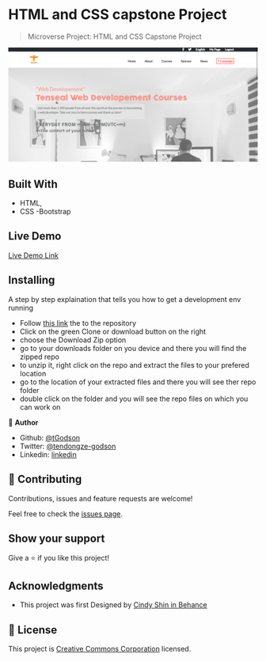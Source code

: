 # HTML and CSS capstone Project

> Microverse Project: HTML and CSS Capstone Project

![screenshot](./app_screenshot.PNG)

## Built With

- HTML,
- CSS
-Bootstrap


## Live Demo

[Live Demo Link](https://rawcdn.githack.com/tGodson/HTML-and-CSS-Capstone-Project/a89b482ffd3cbf5c0d81ffcf470300fbe698e66c/index.html)

## Installing

A step by step explaination that tells you how to get a development env running

- Follow [this link](https://github.com/tGodson/HTML-and-CSS-Capstone-Project) the to the repository
- Click on the green Clone or download button on the right
- choose the Download Zip option
- go to your downloads folder on you device and there you will find the zipped repo
- to unzip it, right click on the repo and extract the files to your prefered location
- go to the location of your extracted files and there you will see ther repo folder
- double click on the folder and you will see the repo files on which you can work on

👤 **Author**

- Github: [@tGodson](https://github.com/tGodson)
- Twitter: [@tendongze-godson](https://twitter.com/tendongze-godson)
- Linkedin: [linkedin](https://linkedin.com/in/tendongze95)

## 🤝 Contributing

Contributions, issues and feature requests are welcome!

Feel free to check the [issues page](https://github.com/tGodson/HTML-and-CSS-Capstone-Project/issues).

## Show your support

Give a ⭐️ if you like this project!

## Acknowledgments

- This project was first Designed by [Cindy Shin in Behance](https://www.behance.net/adagio07)


## 📝 License

This project is [Creative Commons Corporation](https://creativecommons.org/licenses/by-nc/4.0/legalcode) licensed.
